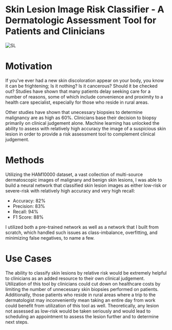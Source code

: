 # Skin Lesion Image Risk Classifier - A Dermatologic Assessment Tool for Patients and Clinicians 
![SL](https://www.platinumdermatology.com.au/wp-content/uploads/2015/04/header_0007_Skin-assessment-_-analysis.jpg)

# Motivation

   If you've ever had a new skin discoloration appear on your body, you know it can be frightening; Is it nothing? Is it cancerous? Should it be checked out? Studies have shown that many patients delay seeking care for a number of reasons, some of which include convenience and proximity to a health care specialist, especially for those who reside in rural areas. 
   
   Other studies have shown that unecessary biopsies to determine malignancy are as high as 60%. Clinicians base their decision to biopsy primarily on clinical judgement alone. Machine learning has unlocked the ability to assess with relatively high accuracy the image of a suspicious skin lesion in order to provide a risk assessment tool to complement clinical judgement.

# Methods

Utilizing the HAM10000 dataset, a vast collection of multi-source dermatoscopic images of malignany and benign skin lesions, I was able to build a neural network that classified skin lesion images as either low-risk or severe-risk with relatively high accuracy and very high recall:

* Accuracy: 82%
* Precision: 83%
* Recall: 94%
* F1 Score: 88%

I utilized both a pre-trained network as well as a network that I built from scratch, which handled such issues as class-imbalance, overfitting, and minimizing false negatives, to name a few. 

# Use Cases

The ability to classify skin lesions by relative risk would be extremely helpful to clinicians as an added resource to their own clinical judgement. Utilization of this tool by clinicians could cut down on healthcare costs by limiting the number of unnecessary skin biopsies performed on patients. Additionally, those patients who reside in rural areas where a trip to the dermatologist may inconveniently mean taking an entire day from work could benefit from utilization of this tool as well. Theoretically, any lesion not assessed as low-risk would be taken seriously and would lead to scheduling an appointment to assess the lesion further and to determine next steps. 
